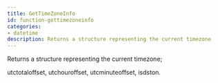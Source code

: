 ```yaml
---
title: GetTimeZoneInfo
id: function-gettimezoneinfo
categories:
- datetime
description: Returns a structure representing the current timezone
---
```


Returns a structure representing the current timezone;

utctotaloffset, utchouroffset, utcminuteoffset, isdston.
